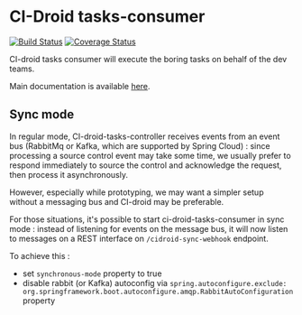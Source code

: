 # CI-Droid tasks-consumer

[![Build Status](https://travis-ci.org/societe-generale/ci-droid-tasks-consumer.svg?branch=master)](https://travis-ci.org/societe-generale/ci-droid-tasks-consumer)
[![Coverage Status](https://coveralls.io/repos/github/societe-generale/ci-droid-tasks-consumer/badge.svg?branch=master)](https://coveralls.io/github/societe-generale/ci-droid-tasks-consumer?branch=master)

CI-droid tasks consumer will execute the boring tasks on behalf of the dev teams.


Main documentation is available [here](https://github.com/societe-generale/ci-droid).

## Sync mode 

In regular mode, CI-droid-tasks-controller receives events from an event bus (RabbitMq or Kafka, which are supported by Spring Cloud) : since processing a source control event may take some time, we usually prefer to respond immediately to source the control and acknowledge the request, then process it asynchronously. 

However, especially while prototyping, we may want a simpler setup without a messaging bus and CI-droid may be preferable. 

For those situations, it's possible to start ci-droid-tasks-consumer in sync mode : instead of listening for events on the message bus, it will now listen to messages on a REST interface on `/cidroid-sync-webhook` endpoint.

To achieve this : 

- set `synchronous-mode` property to true
- disable rabbit (or Kafka) autoconfig via `spring.autoconfigure.exclude: org.springframework.boot.autoconfigure.amqp.RabbitAutoConfiguration` property

